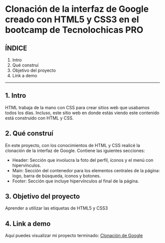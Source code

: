 # Clonación de la interfaz de Google creado con HTML5 y CSS3 en el bootcamp de Tecnolochicas PRO

## ÍNDICE

1. Intro
2. Qué construí
3. Objetivo del proyecto
4. Link a demo

****

## 1. Intro
HTML trabaja de la mano con CSS para crear sitios web que usabamos todos los días.
Incluso, este sitio web en donde estás viendo este contenido está construido con HTML y CSS. 

## 2. Qué construí
En este proyecto, con los conocimientos de HTML y CSS realicé la clonación de la interfaz de Google.
Contiene las iguientes secciones:

+ Header: Sección que involucra la foto del perfil, íconos y el menú con hipervínculos.
+ Main: Sección del contenedor para los elementos centrales de la página: logo, barra de búsqueda, íconos y botones. 
+ Footer: Sección que incluye hipervínculos al final de la página. 

## 3. Objetivo del proyecto
Aprender a utilizar las etiquetas de HTML5 y CSS3

## 4. Link a demo
Aquí puedes visualizar mi proyecto terminado: [Clonación de Google](https://tourmaline-griffin-f88222.netlify.app/)
